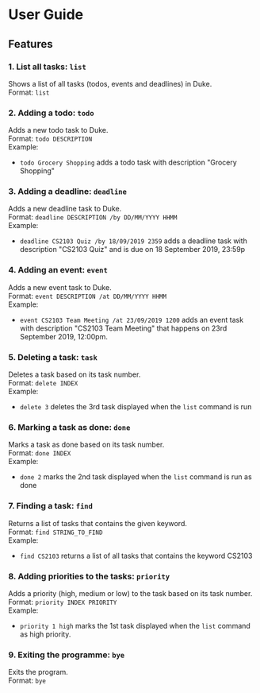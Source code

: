# User Guide

## Features 

### 1. List all tasks: `list`
Shows a list of all tasks (todos, events and deadlines) in Duke.<br/>
Format: `list`

### 2. Adding a todo: `todo`
Adds a new todo task to Duke.<br/>
Format: `todo DESCRIPTION`<br/>
Example:
* `todo Grocery Shopping` adds a todo task with description "Grocery Shopping"

### 3. Adding a deadline: `deadline`
Adds a new deadline task to Duke.<br/>
Format: `deadline DESCRIPTION /by DD/MM/YYYY HHMM`<br/>
Example:
* `deadline CS2103 Quiz /by 18/09/2019 2359` adds a deadline task with description "CS2103 Quiz" and is due on 18 September 2019, 23:59p

### 4. Adding an event: `event`
Adds a new event task to Duke.<br/>
Format: `event DESCRIPTION /at DD/MM/YYYY HHMM`<br/>
Example:
* `event CS2103 Team Meeting /at 23/09/2019 1200` adds an event task with description "CS2103 Team Meeting" that happens on 23rd September 2019, 12:00pm.

### 5. Deleting a task: `task`
Deletes a task based on its task number.<br/>
Format: `delete INDEX`<br/>
Example:
* `delete 3` deletes the 3rd task displayed when the `list` command is run

### 6. Marking a task as done: `done`
Marks a task as done based on its task number.<br/>
Format: `done INDEX`<br/>
Example:
* `done 2` marks the 2nd task displayed when the `list` command is run as done

### 7. Finding a task: `find`
Returns a list of tasks that contains the given keyword.<br/>
Format: `find STRING_TO_FIND`<br/>
Example:
* `find CS2103` returns a list of all tasks that contains the keyword CS2103

### 8. Adding priorities to the tasks: `priority`
Adds a priority (high, medium or low) to the task based on its task number.<br/>
Format: `priority INDEX PRIORITY`<br/>
Example:
* `priority 1 high` marks the 1st task displayed when the `list` command as high priority.

### 9. Exiting the programme: `bye`
Exits the program.<br/>
Format: `bye`

